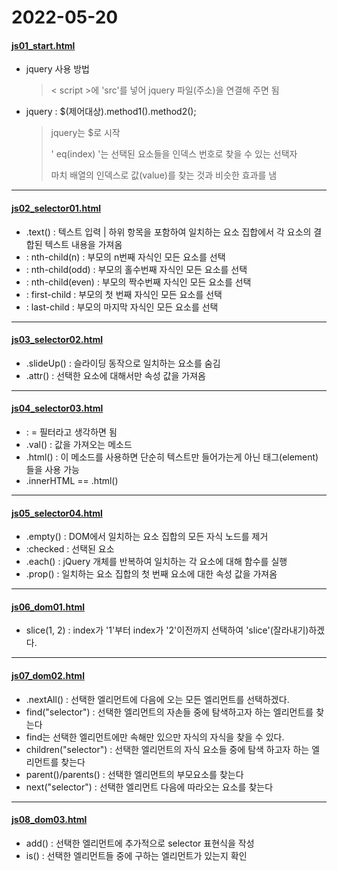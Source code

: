 # 2022-05-20

#### [js01_start.html](https://github.com/junewjdtn/TIL/blob/master/HTML%2BCSS%2BJS%2BJQ/html_vscode_UI/4_jq/jq01_start.html)

- jquery 사용 방법

  > < script >에 'src'를 넣어 jquery 파일(주소)을 연결해 주면 됨

- jquery : $(제어대상).method1().method2();

  > jquery는 $로 시작
  >
  > ' eq(index) '는 선택된 요소들을 인덱스 번호로 찾을 수 있는 선택자
  >
  > 마치 배열의 인덱스로 값(value)를 찾는 것과 비슷한 효과를 냄



---

#### [js02_selector01.html](https://github.com/junewjdtn/TIL/blob/master/HTML%2BCSS%2BJS%2BJQ/html_vscode_UI/4_jq/jq02_selector01.html)

- .text() : 텍스트 입력 | 하위 항목을 포함하여 일치하는 요소 집합에서 각 요소의 결합된 텍스트 내용을 가져옴
- : nth-child(n) : 부모의 n번째 자식인 모든 요소를 선택
- : nth-child(odd) : 부모의 홀수번째 자식인 모든 요소를 선택
- : nth-child(even) : 부모의 짝수번째 자식인 모든 요소를 선택
- : first-child : 부모의 첫 번째 자식인 모든 요소를 선택
- : last-child : 부모의 마지막 자식인 모든 요소를 선택



---

#### [js03_selector02.html](https://github.com/junewjdtn/TIL/blob/master/HTML%2BCSS%2BJS%2BJQ/html_vscode_UI/4_jq/jq03_selector02.html)

- .slideUp() : 슬라이딩 동작으로 일치하는 요소를 숨김
- .attr() : 선택한 요소에 대해서만 속성 값을 가져옴



---

#### [js04_selector03.html](https://github.com/junewjdtn/TIL/blob/master/HTML%2BCSS%2BJS%2BJQ/html_vscode_UI/4_jq/jq04_selector03.html)

- : = 필터라고 생각하면 됨
- .val() : 값을 가져오는 메소드
- .html() : 이 메소드를 사용하면 단순히 텍스트만 들어가는게 아닌 태그(element)들을 사용 가능
- .innerHTML == .html()



---

#### [js05_selector04.html](https://github.com/junewjdtn/TIL/blob/master/HTML%2BCSS%2BJS%2BJQ/html_vscode_UI/4_jq/jq05_selector04.html)

- .empty() : DOM에서 일치하는 요소 집합의 모든 자식 노드를 제거
- :checked : 선택된 요소
- .each() : jQuery 개체를 반복하여 일치하는 각 요소에 대해 함수를 실행
- .prop() : 일치하는 요소 집합의 첫 번째 요소에 대한 속성 값을 가져옴

---

#### [js06_dom01.html](https://github.com/junewjdtn/TIL/blob/master/HTML%2BCSS%2BJS%2BJQ/html_vscode_UI/4_jq/jq06_dom01.html)

- slice(1, 2) : index가 '1'부터 index가 '2'이전까지 선택하여 'slice'(잘라내기)하겠다.



---

#### [js07_dom02.html](https://github.com/junewjdtn/TIL/blob/master/HTML%2BCSS%2BJS%2BJQ/html_vscode_UI/4_jq/jq07_dom02.html)

- .nextAll() : 선택한 엘리먼트에 다음에 오는 모든 엘리먼트를 선택하겠다.
- find("selector") : 선택한 엘리먼트의 자손들 중에 탐색하고자 하는 엘리먼트를 찾는다
- find는 선택한 엘리먼트에만 속해만 있으만 자식의 자식을 찾을 수 있다. 
- children("selector") : 선택한 엘리먼트의 자식 요소들 중에 탐색 하고자 하는 엘리먼트를 찾는다
- parent()/parents() : 선택한 엘리먼트의 부모요소를 찾는다
- next("selector") : 선택한 엘리먼트 다음에 따라오는 요소를 찾는다



---

#### [js08_dom03.html](https://github.com/junewjdtn/TIL/blob/master/HTML%2BCSS%2BJS%2BJQ/html_vscode_UI/4_jq/jq08_dom03.html)

- add() : 선택한 엘리먼트에 추가적으로 selector 표현식을 작성
- is() : 선택한 엘리먼트들 중에 구하는 엘리먼트가 있는지 확인